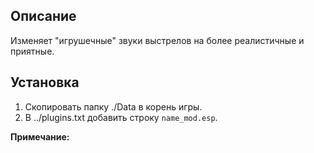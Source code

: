 ## Описание

Изменяет "игрушечные" звуки выстрелов на более реалистичные и приятные.

## Установка

1. Скопировать папку ./Data в корень игры.
1. В ../plugins.txt добавить строку `name_mod.esp`.

**Примечание:**
